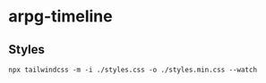 # arpg-timeline

## Styles

```npm
npx tailwindcss -m -i ./styles.css -o ./styles.min.css --watch
```